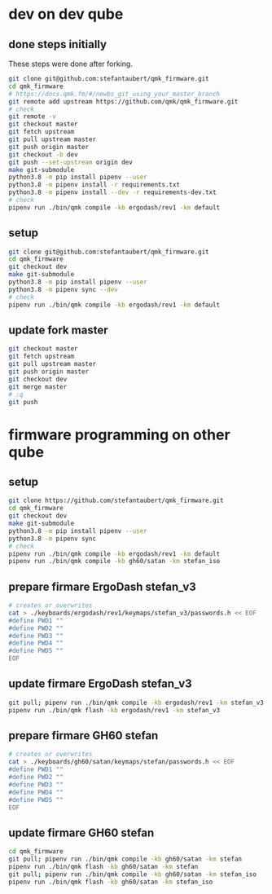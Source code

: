 # dev on dev qube

## done steps initially

These steps were done after forking.

```sh
git clone git@github.com:stefantaubert/qmk_firmware.git
cd qmk_firmware
# https://docs.qmk.fm/#/newbs_git_using_your_master_branch
git remote add upstream https://github.com/qmk/qmk_firmware.git
# check
git remote -v
git checkout master
git fetch upstream
git pull upstream master
git push origin master
git checkout -b dev
git push --set-upstream origin dev
make git-submodule
python3.8 -m pip install pipenv --user
python3.8 -m pipenv install -r requirements.txt
python3.8 -m pipenv install --dev -r requirements-dev.txt
# check
pipenv run ./bin/qmk compile -kb ergodash/rev1 -km default
```

## setup

```sh
git clone git@github.com:stefantaubert/qmk_firmware.git
cd qmk_firmware
git checkout dev
make git-submodule
python3.8 -m pip install pipenv --user
python3.8 -m pipenv sync --dev
# check
pipenv run ./bin/qmk compile -kb ergodash/rev1 -km default
```

## update fork master

```sh
git checkout master
git fetch upstream
git pull upstream master
git push origin master
git checkout dev
git merge master
# :q
git push
```

# firmware programming on other qube

## setup

```sh
git clone https://github.com/stefantaubert/qmk_firmware.git
cd qmk_firmware
git checkout dev
make git-submodule
python3.8 -m pip install pipenv --user
python3.8 -m pipenv sync
# check
pipenv run ./bin/qmk compile -kb ergodash/rev1 -km default
pipenv run ./bin/qmk compile -kb gh60/satan -km stefan_iso
```

## prepare firmare ErgoDash stefan_v3

```sh
# creates or overwrites
cat > ./keyboards/ergodash/rev1/keymaps/stefan_v3/passwords.h << EOF
#define PWD1 ""
#define PWD2 ""
#define PWD3 ""
#define PWD4 ""
#define PWD5 ""
EOF
```

## update firmare ErgoDash stefan_v3

```sh
git pull; pipenv run ./bin/qmk compile -kb ergodash/rev1 -km stefan_v3
pipenv run ./bin/qmk flash -kb ergodash/rev1 -km stefan_v3
```

## prepare firmare GH60 stefan

```sh
# creates or overwrites
cat > ./keyboards/gh60/satan/keymaps/stefan/passwords.h << EOF
#define PWD1 ""
#define PWD2 ""
#define PWD3 ""
#define PWD4 ""
#define PWD5 ""
EOF
```

## update firmare GH60 stefan

```sh
cd qmk_firmware
git pull; pipenv run ./bin/qmk compile -kb gh60/satan -km stefan
pipenv run ./bin/qmk flash -kb gh60/satan -km stefan
git pull; pipenv run ./bin/qmk compile -kb gh60/satan -km stefan_iso
pipenv run ./bin/qmk flash -kb gh60/satan -km stefan_iso
```

